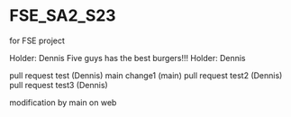 # FSE_SA2_S23
for FSE project

Holder: Dennis
Five guys has the best burgers!!!
Holder: Dennis

pull request test (Dennis)
main change1 (main)
pull request test2 (Dennis)
pull request test3 (Dennis)

modification by main on web
